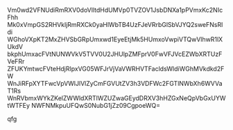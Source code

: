 Vm0wd2VFNUdiRmRXV0doVlltdHdUMVp0TVZOV1JsbDNXa1pPVmxKc2NIcFhh
Mk0xVmpGS2RHVkljRmRXCk0yaHlWbTB4UzFJeVRrbGlSbVJYQ2sweFNsRldi
WGhoVXpKT2MxZHVSbGRpUmxwd1EyeEtjMk5HUmxoVwpiVTQwVlhwR1lXUkdV
bkphUmxacFVtNUNWVkV5TVV0U2JHUlpZMFprV0FwVFJVcEZWbXRTUzFVeFRr
ZFUKYmtwcFVteHdjRlpxVG05WFJrVjVaVWRHVTFacldsWldiWGhMVkdkd2FW
WnJiRFpXYTFwcVpVWlJlVlZyCmFGVUtZV3h3VDFWc2FGTlNWbXh6WVVaT1Rs
WnRVbmxWYkZKelZWWldXRTlWZUZwaGEydDRXV3hHZGxNeQpVbGxUYWtWTFEy
NWFNMkpuUFQwS0NubG1jZz09CgpoeWQ=

qfg